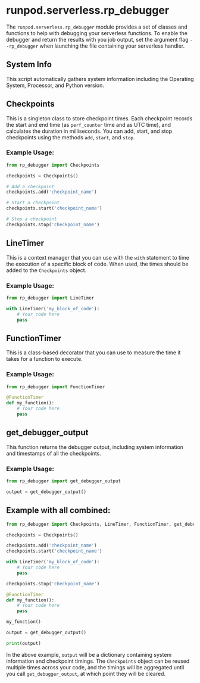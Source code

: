 # runpod.serverless.rp_debugger

The `runpod.serverless.rp_debugger` module provides a set of classes and functions to help with debugging your serverless functions. To enable the debugger and return the results with you job output, set the argument flag `--rp_debugger` when launching the file containing your serverless handler.

## System Info

This script automatically gathers system information including the Operating System, Processor, and Python version.

## Checkpoints

This is a singleton class to store checkpoint times. Each checkpoint records the start and end time (as `perf_counter` time and as UTC time), and calculates the duration in milliseconds. You can add, start, and stop checkpoints using the methods `add`, `start`, and `stop`.

### Example Usage:

```python
from rp_debugger import Checkpoints

checkpoints = Checkpoints()

# Add a checkpoint
checkpoints.add('checkpoint_name')

# Start a checkpoint
checkpoints.start('checkpoint_name')

# Stop a checkpoint
checkpoints.stop('checkpoint_name')
```

## LineTimer

This is a context manager that you can use with the `with` statement to time the execution of a specific block of code. When used, the times should be added to the `Checkpoints` object.

### Example Usage:

```python
from rp_debugger import LineTimer

with LineTimer('my_block_of_code'):
    # Your code here
    pass
```

## FunctionTimer

This is a class-based decorator that you can use to measure the time it takes for a function to execute.

### Example Usage:

```python
from rp_debugger import FunctionTimer

@FunctionTimer
def my_function():
    # Your code here
    pass
```

## get_debugger_output

This function returns the debugger output, including system information and timestamps of all the checkpoints.

### Example Usage:

```python
from rp_debugger import get_debugger_output

output = get_debugger_output()
```

## Example with all combined:

```python
from rp_debugger import Checkpoints, LineTimer, FunctionTimer, get_debugger_output

checkpoints = Checkpoints()

checkpoints.add('checkpoint_name')
checkpoints.start('checkpoint_name')

with LineTimer('my_block_of_code'):
    # Your code here
    pass

checkpoints.stop('checkpoint_name')

@FunctionTimer
def my_function():
    # Your code here
    pass

my_function()

output = get_debugger_output()

print(output)
```

In the above example, `output` will be a dictionary containing system information and checkpoint timings. The `Checkpoints` object can be reused multiple times across your code, and the timings will be aggregated until you call `get_debugger_output`, at which point they will be cleared.
